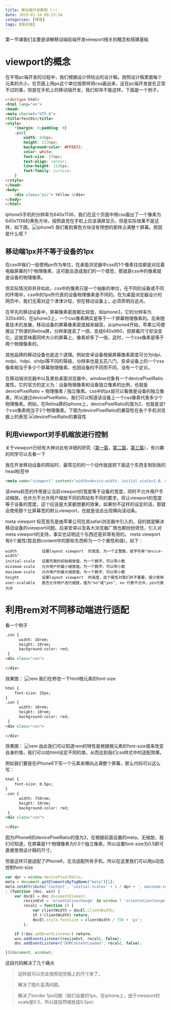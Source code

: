 ```yaml
---
title: 移动端开发教程（一）
date: 2019-01-16 09:23:34
categories: [博客]
tags: [移动端]
---
```

第一节课我们主要是讲解移动端前端开发viewport相关的概念和搭建基础
<!-- more -->
# viewport的概念
在平常pc端开发的过程中，我们根据设计师给出的设计稿，按照设计稿里面每个元素的大小，在页面上用px这个单位按原样用css画出来，这在pc端开发是在正常不过的事，但是在手机上的移动端开发，我们却并不能这样。下面是一个例子。
```html
<!doctype html>
<html lang="en">
<head>
<meta charset="UTF-8">
<title>Test01</title>
<style>
	*{margin: 0;padding: 0}
	.pic{
		width: 640px;
		height: 1136px;
		background-color: #FFE872;
		color: white;
		font-size: 150px;
		text-align: center;
		line-height: 1136px;
		font-family: cursive; 
	}
</style>
</head>
<body>
	<div class="pic"> Yellow </div>
</body>
</html>
```
Iphone5手机的分辨率为640x1136，我们在这个页面中用css画出了一个像素为640x1136的黄色方块，按照直觉在手机上应该满屏显示。但是实际效果不是这样，如下图。![iphone5](/images/mobile-adaptive/mobile-iPhone.png)
我们看到黄色方块没有预想的那样占满整个屏幕。原因是什么呢？
## 移动端1px并不等于设备的1px
在css中我们一般使用px作为单位，在桌面浏览器中css的1个像素往往都是对应着电脑屏幕的1个物理像素，这可能会造成我们的一个错觉，那就是css中的像素就是设备的物理像素。

但实际情况却并非如此，css中的像素只是一个抽象的单位，在不同的设备或不同的环境中，css中的1px所代表的设备物理像素是不同的。在为桌面浏览器设计的网页中，我们无需对这个津津计较，但在移动设备上，必须弄明白这点。

在早先的移动设备中，屏幕像素密度都比较低，如iphone3，它的分辨率为320x480，在iphone3上，一个css像素确实是等于一个屏幕物理像素的。后来随着技术的发展，移动设备的屏幕像素密度越来越高，从iphone4开始，苹果公司便推出了所谓的Retina屏，分辨率提高了一倍，变成640x960，但屏幕尺寸却没变化，这就意味着同样大小的屏幕上，像素却多了一倍，这时，一个css像素是等于两个物理像素的。

其他品牌的移动设备也是这个道理。例如安卓设备根据屏幕像素密度可分为ldpi、mdpi、hdpi、xhdpi等不同的等级，分辨率也是五花八门，安卓设备上的一个css像素相当于多少个屏幕物理像素，也因设备的不同而不同，没有一个定论。

在移动端浏览器中以及某些桌面浏览器中，window对象有一个devicePixelRatio属性，它的官方的定义为：设备物理像素和设备独立像素的比例，也就是 devicePixelRatio = 物理像素 / 独立像素。css中的px就可以看做是设备的独立像素，所以通过devicePixelRatio，我们可以知道该设备上一个css像素代表多少个物理像素。例如，在Retina屏的iphone上，devicePixelRatio的值为2，也就是说1个css像素相当于2个物理像素。下图为devicePixelRatio的兼容性在各个手机浏览器上的表现
![devicePixelRatio的兼容性](/images/mobile-adaptive/300958496962833.png)
## 利用viewport对手机缩放进行控制
关于viewport已经有大神对此有详细的研究（[第一篇](https://www.quirksmode.org/mobile/viewports.html)，[第二篇](http://www.quirksmode.org/mobile/viewports2.html)，[第三篇](http://www.quirksmode.org/mobile/metaviewport/)），有兴趣的同学可以去看一下

我在开发移动设备的网站时，最常见的的一个动作就是把下面这个东西复制到我的head标签中
```html
<meta name="viewport" content="width=device-width, initial-scale=1.0, maximum-scale=1.0, user-scalable=0">
```
该meta标签的作用是让当前viewport的宽度等于设备的宽度，同时不允许用户手动缩放。也许允不允许用户缩放不同的网站有不同的要求，但让viewport的宽度等于设备的宽度，这个应该是大家都想要的效果，如果你不这样的设定的话，那就会使用那个比屏幕宽的默认viewport，也就是说会出现横向滚动条。


meta viewport 标签首先是由苹果公司在其safari浏览器中引入的，目的就是解决移动设备的viewport问题。后来安卓以及各大浏览器厂商也都纷纷效仿，引入对meta viewport的支持，事实也证明这个东西还是非常有用的。
meta viewport 有6个属性(暂且把content中的那些东西称为一个个属性和值)，如下：
```
width	        设置layout viewport  的宽度，为一个正整数，或字符串"device-width"
initial-scale	设置页面的初始缩放值，为一个数字，可以带小数
minimum-scale	允许用户的最小缩放值，为一个数字，可以带小数
maximum-scale	允许用户的最大缩放值，为一个数字，可以带小数
height	        设置layout viewport  的高度，这个属性对我们并不重要，很少使用
user-scalable	是否允许用户进行缩放，值为"no"或"yes", no 代表不允许，yes代表允许
```
# 利用rem对不同移动端进行适配
看一个例子
```html
.con {
      width: 10rem;
      height: 10rem;
      background-color: red;
 }
<div class="con">
        
</div>
```
效果图：
![rem](/images/mobile-adaptive/555.png)
我们在修改一下html根元素的font-size
```html
html {
    font-size: 25px;
}
.con {
      width: 10rem;
      height: 10rem;
      background-color: red;
 }
<div class="con">
        
</div>
```
效果图：
![rem](/images/mobile-adaptive/666.png)
由此我们可以知道rem的特性是根据根元素的font-size值来改变自身的值，我们可以给html设定不同的值，从而达到我们css样式中的适配效果。

例如我们要是在iPhone6下写一个元素来横向占满整个屏幕，那么代码可以这么写：
```html
html {
    font-size: 0.5px;
}
.con {
      width: 750rem;
      height: 10rem;
      background-color: red;
 }
<div class="con">
        
</div>
```
因为iPhone6的devicePixelRatio的值为2，在根据前面设置的meta，无缩放，我们可知道，在屏幕是1个物理像素为0.5个独立像素，所以设置font-size为0.5即可直接使用设计稿的尺寸。


但是这样只是适配了iPhone6，无法适配所有手机，所以在这里我们可以用js动态控制font-size
```js
var dpr = window.devicePixelRatio,
meta = document.getElementsByTagName("meta")[1];
meta.setAttribute('content', 'initial-scale=' + 1 / dpr + ', maximum-scale=' + 1 / dpr + ', minimum-scale=' + 1 / dpr + ', user-scalable=no');
; (function (doc, win) {
    var docEl = doc.documentElement,
        resizeEvt = 'orientationchange' in window ? 'orientationchange' : 'resize',
        recalc = function () {
            var clientWidth = docEl.clientWidth;
            if (!clientWidth) return;
            docEl.style.fontSize = clientWidth / 750 + 'px';
        };

    if (!doc.addEventListener) return;
    win.addEventListener(resizeEvt, recalc, false);
    doc.addEventListener('DOMContentLoaded', recalc, false);

})(document, window);
```
这段代码解决了几个痛点
> 这样就可以完全按照视觉稿上的尺寸来了。

> 解决了图片高清问题。

> 解决了border 1px问题（我们设置的1px，在iphone上，由于viewport的scale是0.5，所以就自然缩放成0.5px）